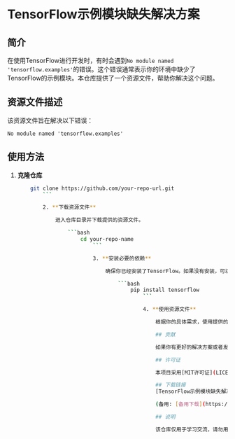# TensorFlow示例模块缺失解决方案

## 简介

在使用TensorFlow进行开发时，有时会遇到`No module named 'tensorflow.examples'`的错误。这个错误通常表示你的环境中缺少了TensorFlow的示例模块。本仓库提供了一个资源文件，帮助你解决这个问题。

## 资源文件描述

该资源文件旨在解决以下错误：

```
No module named 'tensorflow.examples'
```

## 使用方法

1. **克隆仓库**

    ```bash
        git clone https://github.com/your-repo-url.git
            ```

            2. **下载资源文件**

                进入仓库目录并下载提供的资源文件。

                    ```bash
                        cd your-repo-name
                            ```

                            3. **安装必要的依赖**

                                确保你已经安装了TensorFlow。如果没有安装，可以使用以下命令进行安装：

                                    ```bash
                                        pip install tensorflow
                                            ```

                                            4. **使用资源文件**

                                                根据你的具体需求，使用提供的资源文件来解决`No module named 'tensorflow.examples'`的问题。

                                                ## 贡献

                                                如果你有更好的解决方案或者发现了问题，欢迎提交Issue或Pull Request。

                                                ## 许可证

                                                本项目采用[MIT许可证](LICENSE)。

                                                ## 下载链接
                                                [TensorFlow示例模块缺失解决方案](https://pan.quark.cn/s/87b21db2be00) 

                                                (备用: [备用下载](https://pan.baidu.com/s/1MFsj7QN0Jq_-96sfNRPi2g?pwd=1234))

                                                ## 说明

                                                该仓库仅用于学习交流，请勿用于商业用途。
